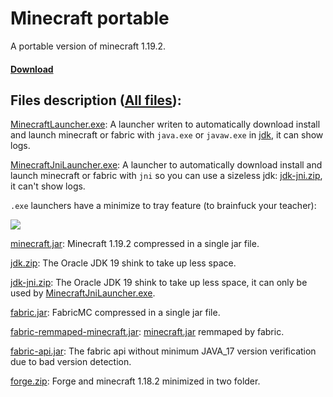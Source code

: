 # Minecraft portable

A portable version of minecraft 1.19.2.

#### [Download](https://github.com/chtibizoux/minecraft-portable/releases/download/v1.0.0/MinecraftJniLauncher.exe)

## Files description ([All files](https://github.com/chtibizoux/minecraft-portable/releases/tag/v1.0.0)):

[MinecraftLauncher.exe](https://github.com/chtibizoux/minecraft-portable/releases/download/v1.0.0/MinecraftLauncher.exe): A launcher writen to automatically download install and launch minecraft or fabric with `java.exe` or `javaw.exe` in [jdk](https://github.com/chtibizoux/minecraft-portable/releases/download/v1.0.0/jdk.zip), it can show logs.

[MinecraftJniLauncher.exe](https://github.com/chtibizoux/minecraft-portable/releases/download/v1.0.0/MinecraftJniLauncher.exe): A launcher to automatically download install and launch minecraft or fabric with `jni` so you can use a sizeless jdk: [jdk-jni.zip](https://github.com/chtibizoux/minecraft-portable/releases/download/v1.0.0/jdk-jni.zip), it can't show logs.

`.exe` launchers have a minimize to tray feature (to brainfuck your teacher):

![](https://github.com/chtibizoux/minecraft-portable/raw/main/minimizeToTray.gif)

[comment]: <#### If you want to use a proxy with minecraft (bypass school proxy) download [Proxifier.zip](https://github.com/chtibizoux/minecraft-portable/releases/download/v1.0.0/Proxifier.zip) extract it and start `Proxifier.exe`.>

[minecraft.jar](https://github.com/chtibizoux/minecraft-portable/releases/download/v1.0.0/minecraft.jar): Minecraft 1.19.2 compressed in a single jar file.

[jdk.zip](https://github.com/chtibizoux/minecraft-portable/releases/download/v1.0.0/jdk.zip): The Oracle JDK 19 shink to take up less space.

[jdk-jni.zip](https://github.com/chtibizoux/minecraft-portable/releases/download/v1.0.0/jdk-jni.zip): The Oracle JDK 19 shink to take up less space, it can only be used by [MinecraftJniLauncher.exe](https://github.com/chtibizoux/minecraft-portable/releases/download/v1.0.0/MinecraftJniLauncher.exe). 

[fabric.jar](https://github.com/chtibizoux/minecraft-portable/releases/download/v1.0.0/fabric.jar): FabricMC compressed in a single jar file.

[fabric-remmaped-minecraft.jar](https://github.com/chtibizoux/minecraft-portable/releases/download/v1.0.0/fabric-remmaped-minecraft.jar): [minecraft.jar](https://github.com/chtibizoux/minecraft-portable/releases/download/v1.0.0/minecraft.jar) remmaped by fabric.

[fabric-api.jar](https://github.com/chtibizoux/minecraft-portable/releases/download/v1.0.0/fabric-api.jar): The fabric api without minimum JAVA_17 version verification due to bad version detection.

[forge.zip](https://github.com/chtibizoux/minecraft-portable/releases/download/v1.0.0/fabric-api.jar): Forge and minecraft 1.18.2 minimized in two folder.
